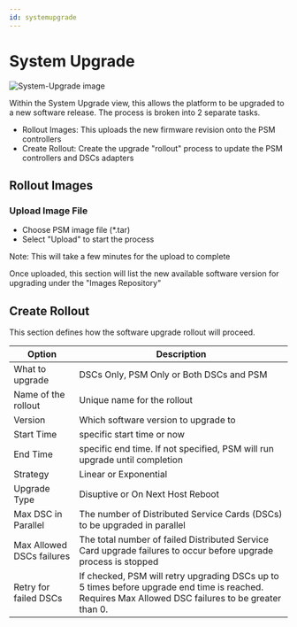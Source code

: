 ```yaml
---
id: systemupgrade
---
```


# System Upgrade

![System-Upgrade image](/images/system-upgrade.jpg)

Within the System Upgrade view, this allows the platform to be upgraded to a new software release.  The process is broken into 2 separate tasks.

- Rollout Images: This uploads the new firmware revision onto the PSM controllers
- Create Rollout: Create the upgrade "rollout" process to update the PSM controllers and DSCs adapters


## Rollout Images

### Upload Image File

- Choose PSM image file (*.tar) 
- Select "Upload" to start the process

Note: This will take a few minutes for the upload to complete

Once uploaded, this section will list the new available software version for upgrading under the "Images Repository"

## Create Rollout

This section defines how the software upgrade rollout will proceed. 

| Option | Description |
| ------ | ----------- |
| What to upgrade | DSCs Only, PSM Only or Both DSCs and PSM |
| Name of the rollout | Unique name for the rollout |
| Version | Which software version to upgrade to |
| Start Time | specific  start time or now|
| End Time | specific end time. If not specified, PSM will run upgrade until completion|
| Strategy | Linear or Exponential |
| Upgrade Type | Disuptive or On Next Host Reboot |
| Max DSC in Parallel | The number of Distributed Service Cards (DSCs) to be upgraded in parallel |
| Max Allowed DSCs failures | The total number of failed Distributed Service Card upgrade failures to occur before upgrade process is stopped |
| Retry for failed DSCs | If checked, PSM will retry upgrading DSCs up to 5 times before upgrade end time is reached. Requires Max Allowed DSC failures to be greater than 0. |
